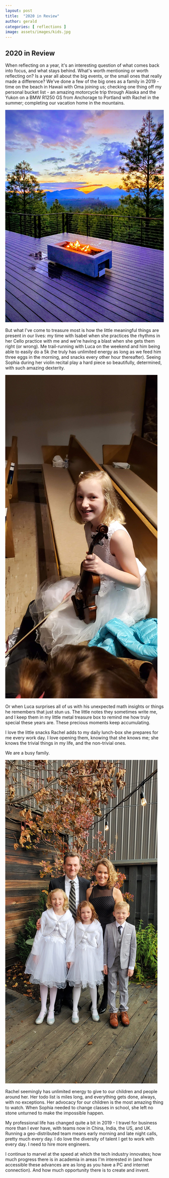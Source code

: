 ```yaml
---
layout: post
title:  "2020 in Review"
author: gerald
categories: [ reflections ]
image: assets/images/kids.jpg
---
```


2020 in Review 
---

When reflecting on a year, it's an interesting question of what comes back into focus, and what stays behind. What's worth mentioning or worth reflecting on? Is a year all about the big events, or the small ones that really made a difference? We've done a few of the big ones as a family in 2019 - time on the beach in Hawaii with Oma joining us; checking one thing off my personal bucket list - an amazing motorcycle trip through Alaska and the Yukon on a BMW R1250 GS from Anchorage to Portland with Rachel in the summer; completing our vacation home in the mountains. 

![Assets](/assets/images/patio.jpg)

But what I've come to treasure most is how the little meaningful things are present in our lives: my time with Isabel when she practices the rhythms in her Cello practice with me and we're having a blast when she gets them right (or wrong). Me trail-running with Luca on the weekend and him being able to easily do a 5k (he truly has unlimited energy as long as we feed him three eggs in the morning, and snacks every other hour thereafter). Seeing Sophia during her violin recital play a hard piece so beautifully, determined, with such amazing dexterity. 

![Assets](/assets/images/sophia.jpg)

Or when Luca surprises all of us with his unexpected math insights or things he remembers that just stun us. The little notes they sometimes write me, and I keep them in my little metal treasure box to remind me how truly special these years are. These precious moments keep accumulating.

I love the little snacks Rachel adds to my daily lunch-box she prepares for me every work day. I love opening them, knowing that she knows me; she knows the trivial things in my life, and the non-trivial ones.    

We are a busy family. 

![Assets](/assets/images/family.jpg)

Rachel seemingly has unlimited energy to give to our children and people around her. Her todo list is miles long, and everything gets done, always, with no exceptions. Her advocacy for our children is the most amazing thing to watch. When Sophia needed to change classes in school, she left no stone unturned to make the impossible happen. 

My professional life has changed quite a bit in 2019 - I travel for business more than I ever have, with teams now in China, India, the US, and UK. Running a geo-distributed team means early morning and late night calls, pretty much every day. I do love the diversity of talent I get to work with every day. I need to hire more engineers. 

I continue to marvel at the speed at which the tech industry innovates; how much progress there is in academia in areas I'm interested in (and how accessible these advances are as long as you have a PC and internet connection). And how much opportunity there is to create and invent. 



